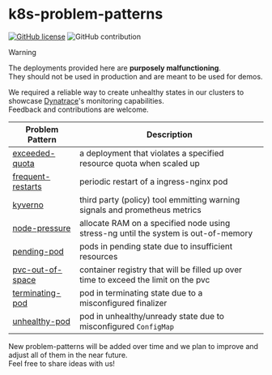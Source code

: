 # k8s-problem-patterns
[![GitHub license](https://img.shields.io/github/license/kubernetes/ingress-nginx.svg)](https://github.com/Dynatrace/k8s-problem-patterns/blob/main/LICENSE)
![GitHub contribution](https://img.shields.io/badge/contributions-welcome-orange.svg)

> [!WARNING]
> The deployments provided here are **purposely malfunctioning**.\
> They should not be used in production and are meant to be used for demos.

We required a reliable way to create unhealthy states in our clusters to showcase [Dynatrace](https://www.dynatrace.com)'s monitoring capabilities.\
Feedback and contributions are welcome.

| Problem Pattern                                  | Description                                                                        |
| ------------------------------------------------ | ---------------------------------------------------------------------------------- |
| [exceeded-quota](exceeded-quota/README.md)       | a deployment that violates a specified resource quota when scaled up               |
| [frequent-restarts](frequent-restarts/README.md) | periodic restart of a ingress-nginx pod                                            |
| [kyverno](kyverno/README.md)                     | third party (policy) tool emmitting warning signals and prometheus metrics         |
| [node-pressure](node-pressure/README.md)         | allocate RAM on a specified node using stress-ng until the system is out-of-memory |
| [pending-pod](pending-pod/README.md)             | pods in pending state due to insufficient resources                                |
| [pvc-out-of-space](pvc-out-of-space/README.md)   | container registry that will be filled up over time to exceed the limit on the pvc |
| [terminating-pod](terminating-pod/README.md)     | pod in terminating state due to a misconfigured finalizer                          |
| [unhealthy-pod](unhealthy-pod/README.md)         | pod in unhealthy/unready state due to misconfigured `ConfigMap`                    |

New problem-patterns will be added over time and we plan to improve and adjust all of them in the near future.\
Feel free to share ideas with us!
